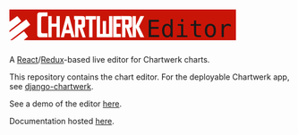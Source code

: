 # <a href='https://dallasmorningnews.github.io/chartwerk/'><img src='docs/logo.png' height='55'></a>


A [React](https://facebook.github.io/react/)/[Redux](http://redux.js.org/)-based live editor for Chartwerk charts.

This repository contains the chart editor. For the deployable Chartwerk app, see [django-chartwerk](https://github.com/DallasMorningNews/django-chartwerk-redux).

See a demo of the editor [here](http://dallasmorningnews.github.io/chartwerk-editor/).

Documentation hosted [here](https://hobbes7878.gitbooks.io/chartwerk-editor/content/docs/introduction.html).
